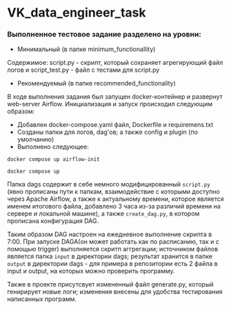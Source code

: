 # VK_data_engineer_task

### Выполненное тестовое задание разделено на уровни:
 - Минимальный (в папке minimum_functionallity)

Содержимое: script.py - скрипт, который сохраняет агрегирующий файл логов
и script_test.py - файл с тестами для script.py
 - Рекомендуемый (в папке recommended_functionality)

В ходе выполнения задания был запущен docker-контейнер и развернут web-server Airflow.
Инициализация и запуск происходил следующим образом:
- Добавлен docker-compose.yaml файл, Dockerfile и requiremens.txt
- Созданы папки для логов, dag'ов; а также config и plugin (по умолчанию)
- Выполнено следующее: 

```docker compose up airflow-init```

```docker compose up```

Папка dags содержит в себе немного модифицированный ```script.py``` (явно прописаны пути к папкам, взаимодействие с которыми
доступно через  Apache Airflow, а также к актуальному времени, которое является именем итогового файла, добавлено 3 часа из-за
различий времени на сервере и локальной машине), а также ```create_dag.py```, в котором прописана конфигурация DAG.

Таким образом DAG настроен на ежедневное выполнение скрипта в 7:00. При запуске DAGA(он может работать
как по расписанию, так и с помощью trigger) выполняется скритп аггрегации; источником файлов является папка ```input```
в директории dags; результат хранится в папке ```output``` в директории dags - для примера
в репозитории есть 2 файла в input и output, на которых можно проверить программу.

Также в проекте присутсвует измененный файл generate.py, который генирирует новые логи; изменения внесены для удобства 
тестирования написанных программ.